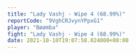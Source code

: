 ```yaml
---
title: "Lady Vashj - Wipe 4 (68.99%)"
reportCode: "9VghCRJvynYPpxG1"
player: "Bøømba"
fight: "Lady Vashj - Wipe 4 (68.99%)"
date: 2021-10-10T19:07:58.024000+00:00
---
```

